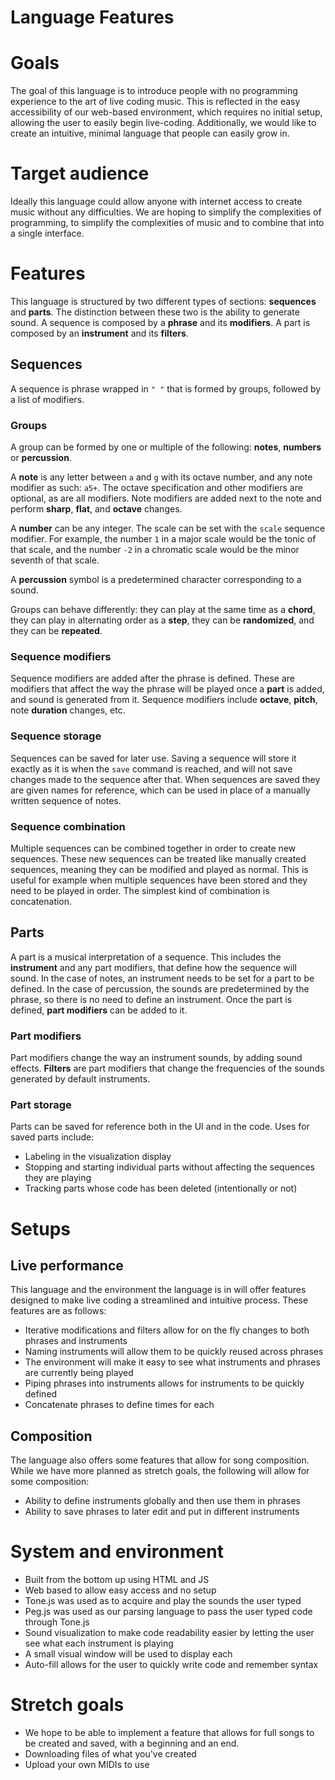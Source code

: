 Language Features
===

# Goals
The goal of this language is to introduce people with no programming experience to the art of live coding music. This is reflected in the easy accessibility of our web-based environment, which requires no initial setup, allowing the user to easily begin live-coding. Additionally, we would like to create an intuitive, minimal language that people can easily grow in.

# Target audience
Ideally this language could allow anyone with internet access to create music without any difficulties. We are hoping to simplify the complexities of programming, to simplify the complexities of music and to combine that into a single interface.

# Features
This language is structured by two different types of sections: **sequences** and **parts**. The distinction between these two is the ability to generate sound. A sequence is composed by a **phrase** and its **modifiers**. A part is composed by an **instrument** and its **filters**.

## Sequences
A sequence is phrase wrapped in `" "` that is formed by groups, followed by a list of modifiers.

### Groups
A group can be formed by one or multiple of the following: **notes**, **numbers** or **percussion**.

A **note** is any letter between `a` and `g` with its octave number, and any note modifier as such: `a5+`. The octave specification and other modifiers are optional, as are all modifiers. Note modifiers are added next to the note and perform **sharp**, **flat**, and **octave** changes.

A **number** can be any integer. The scale can be set with the `scale` sequence modifier. For example, the number `1` in a major scale would be the tonic of that scale, and the number `-2` in a chromatic scale would be the minor seventh of that scale.

A **percussion** symbol is a predetermined character corresponding to a sound.

Groups can behave differently: they can play at the same time as a **chord**, they can play in alternating order as a **step**, they can be **randomized**, and they can be **repeated**.

### Sequence modifiers
Sequence modifiers are added after the phrase is defined. These are modifiers that affect the way the phrase will be played once a **part** is added, and sound is generated from it. Sequence modifiers include **octave**, **pitch**, note **duration** changes, etc.

### Sequence storage
Sequences can be saved for later use. Saving a sequence will store it exactly as it is when the `save` command is reached, and will not save changes made to the sequence after that. When sequences are saved they are given names for reference, which can be used in place of a manually written sequence of notes.

### Sequence combination
Multiple sequences can be combined together in order to create new sequences. These new sequences can be treated like manually created sequences, meaning they can be modified and played as normal. This is useful for example when multiple sequences have been stored and they need to be played in order. The simplest kind of combination is concatenation.

## Parts
A part is a musical interpretation of a sequence. This includes the **instrument** and any part modifiers, that define how the sequence will sound. In the case of notes, an instrument needs to be set for a part to be defined. In the case of percussion, the sounds are predetermined by the phrase, so there is no need to define an instrument. Once the part is defined, **part modifiers** can be added to it.

### Part modifiers
Part modifiers change the way an instrument sounds, by adding sound effects. **Filters** are part modifiers that change the frequencies of the sounds generated by default instruments.

### Part storage
Parts can be saved for reference both in the UI and in the code. Uses for saved parts include:
  - Labeling in the visualization display
  - Stopping and starting individual parts without affecting the sequences they are playing
  - Tracking parts whose code has been deleted (intentionally or not)

# Setups
## Live performance
This language and the environment the language is in will offer features designed to make live coding a streamlined and intuitive process. These features are as follows:
- Iterative modifications and filters allow for on the fly changes to both phrases and instruments
- Naming instruments will allow them to be quickly reused across phrases
- The environment will make it easy to see what instruments and phrases are currently being played
- Piping phrases into instruments allows for instruments to be quickly defined
- Concatenate phrases to define times for each

## Composition
The language also offers some features that allow for song composition. While we have more planned as stretch goals, the following will
allow for some composition:
- Ability to define instruments globally and then use them in phrases
- Ability to save phrases to later edit and put in different instruments

# System and environment
- Built from the bottom up using HTML and JS
- Web based to allow easy access and no setup
- Tone.js was used as to acquire and play the sounds the user typed
- Peg.js was used as our parsing language to pass the user typed code through Tone.js
- Sound visualization to make code readability easier by letting the user see what each instrument is playing
- A small visual window will be used to display each
- Auto-fill allows for the user to quickly write code and remember syntax

# Stretch goals
- We hope to be able to implement a feature that allows for full songs to be created and saved, with a beginning and an end.
- Downloading files of what you've created
- Upload your own MIDIs to use

